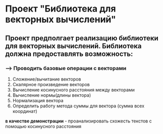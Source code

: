 # Проект "Библиотека для векторных вычислений"
## Проект предполгает реализацию библиотеки для векторных вычислений. Библиотека должна предоставлять возможность: </br>
### --> Проводить базовые операции с векторами
1. Сложение/вычитание векторов
2. Скалярное произведение векторов
3. Вычисление косинусного расстояния между векторами
4. Вычисление нормы(длины вектора)
5. Нормализация вектора
6. Определить работу метода суммы для вектора (сумма всех координат)</br>

**в качестве демонстрации** - проанализировать схожесть текстов с помощью косинусного расстояния</br></br>